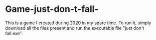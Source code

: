 # Game-just-don-t-fall-

This is a game I created during 2020 in my spare time. To run it, simply download all the files present and run the executable file "just don't fall.exe".
